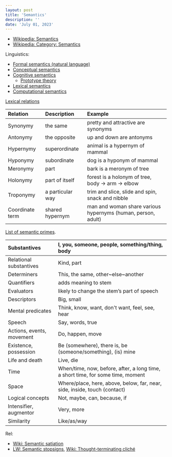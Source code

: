 ```yaml
---
layout: post
title: 'Semantics'
description: ''
date: 'July 01, 2023'
---
```


- [Wikipedia: Semantics](https://en.wikipedia.org/wiki/Semantics)
- [Wikipedia: Category: Semantics](https://en.wikipedia.org/wiki/Category:Semantics)

Linguistics:
- [Formal semantics (natural language)](https://en.wikipedia.org/wiki/Formal_semantics_(natural_language))
- [Conceptual semantics](https://en.wikipedia.org/wiki/Conceptual_semantics)
- [Cognitive semantics](https://en.wikipedia.org/wiki/Cognitive_semantics)
    - [Prototype theory](https://en.wikipedia.org/wiki/Prototype_theory)
- [Lexical semantics](https://en.wikipedia.org/wiki/Lexical_semantics)
- [Computational semantics](https://en.wikipedia.org/wiki/Computational_semantics)

[Lexical relations](https://en.wiktionary.org/wiki/Wiktionary:Semantic_relations)

| Relation        | Description      | Example                                                      |
|:----------------|:-----------------|:-------------------------------------------------------------|
| Synonymy        | the same         | pretty and attractive are synonyms                           |
| Antonymy        | the opposite     | up and down are antonyms                                     |
| Hypernymy       | superordinate    | animal is a hypernym of mammal                               |
| Hyponymy        | subordinate      | dog is a hyponym of mammal                                   |
| Meronymy        | part             | bark is a meronym of tree                                    |
| Holonymy        | part of itself   | forest is a holonym of tree, body → arm → elbow              |
| Troponymy       | a particular way | trim and slice, slide and spin, snack and nibble             |
| Coordinate term | shared hypernym  | man and woman share various hypernyms (human, person, adult) |

[List of semantic primes](https://en.wikipedia.org/wiki/Semantic_primes#List_of_semantic_primes).

| Substantives              | I, you, someone, people, something/thing, body                                  |
|:--------------------------|:--------------------------------------------------------------------------------|
| Relational substantives   | Kind, part                                                                      |
| Determiners               | This, the same, other~else~another                                              |
| Quantifiers               | adds meaning to stem                                                            |
| Evaluators                | likely to change the stem’s part of speech                                      |
| Descriptors               | Big, small                                                                      |
| Mental predicates         | Think, know, want, don't want, feel, see, hear                                  |
| Speech                    | Say, words, true                                                                |
| Actions, events, movement | Do, happen, move                                                                |
| Existence, possession     | Be (somewhere), there is, be (someone/something), (is) mine                     |
| Life and death            | Live, die                                                                       |
| Time                      | When/time, now, before, after, a long time, a short time, for some time, moment |
| Space                     | Where/place, here, above, below, far, near, side, inside, touch (contact)       |
| Logical concepts          | Not, maybe, can, because, if                                                    |
| Intensifier, augmentor    | Very, more                                                                      |
| Similarity                | Like/as/way                                                                     |


Rel:
- [Wiki: Semantic satiation](https://en.wikipedia.org/wiki/Semantic_satiation)
- [LW: Semantic stopsigns](https://www.lesswrong.com/posts/FWMfQKG3RpZx6irjm/semantic-stopsigns), [Wiki: Thought-terminating cliché](https://en.wikipedia.org/wiki/Thought-terminating_clich%C3%A9)
